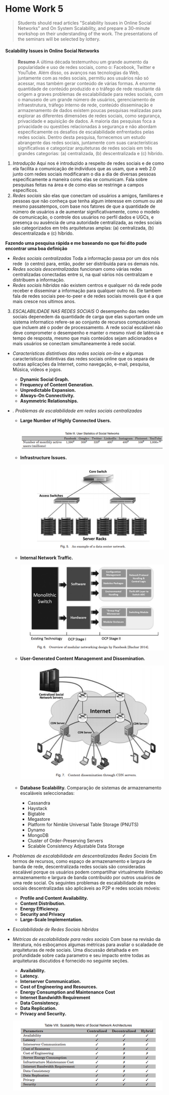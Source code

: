 # Home Work 5

> Students should read articles "Scalability Issues in Online Social Networks" and On System Scalability, and prepare a 30-minute workshop on their understanding of the work. The presentations of the seminars will be selected by lottery.

#### Scalability Issues in Online Social Networks
> **Resumo** A última década testemunhou um grande aumento da popularidade e uso de redes sociais, como
o: Facebook, Twitter e YouTube.
Além disso, os avanços nas tecnologias da Web, juntamente com as redes sociais, permitiu aos usuários não só acessar, mas também gerar conteúdo de várias formas. A enorme quantidade de
conteúdo produzido e o tráfego de rede resultante dá origem a graves problemas de escalabilidade para redes sociais,
com o manuseio de um grande número de usuários, gerenciamento de infraestrutura, tráfego interno de rede, conteúdo disseminação e armazenamento de dados existem poucas pesquisas realizadas para explorar as diferentes dimensões de
redes sociais, como segurança, privacidade e aquisição de dados. A maioria das pesquisas foca a privacidade ou questões relacionadas à segurança e não abordam especificamente os desafios de escalabilidade enfrentados pelas redes sociais. Dentro
desta pesquisa, fornecemos um estudo abrangente das redes sociais, juntamente com suas características significativas
e categorizar arquiteturas de redes sociais em três grandes categorias: (a) centralizada, (b) descentralizada e (c) híbrido.

1. *Introdução* Aqui nos é introduzido a respeito de redes sociais e de como ela facilita a comunicação de indivíduos que as usam, que a web 2.0 junto com redes sociais modificaram o dia a dia de diversas pessoas especificamente a maneira como elas se comunicam. Fala sobre pesquisas feitas na área e de como elas se restringe a campos específicos.
2. *Redes sociais* são elas que conectam od usuários a amigos, familiares e pessoas que não conheça que tenha algum interesse em comum ou até mesmo passatempos, com base nos fatores de que a quantidade de número de usuários a de aumentar significativamente, como o modelo de comunicação, o controle dos usuários no perfil
dados e UGCs, e presença ou ausência de uma autoridade centralizada, as redes sociais são
categorizados em três arquiteturas amplas: (a) centralizada, (b) descentralizada e (c)
híbrido.

  **Fazendo uma pesquisa rápida e me baseando no que foi dito pude encontrar uma boa definição**

  * *Redes sociais centralizadas* Toda a informação passa por um dos nós rede  (o centro) para, então, poder ser distribuída para os demais nós.
  * *Redes sociais descentralizadas* funcionam como várias redes centralizadas conectadas entre si, na qual vários nós centralizam e distribuem a informação.
  * *Redes sociais hibridas* não existem centros e qualquer nó da rede pode receber e disseminar a informação para qualquer outro nó. Ele tambem fala de redes sociais pee-to-peer e de redes sociais moveis que é a que mais cresce nos ultimos anos.

3. *ESCALABILIDADE NAS REDES SOCIAIS* O desempenho das redes sociais depenedem da quantidade de carga que elas suportam onde um sistema informatico refere-se ao conjunto de recursos computacionais que incluem até o poder de processamento.
A rede social escalável não deve comprometer o desempenho e manter o mesmo nível de latência e tempo de resposta, mesmo que mais conteúdos sejam adicionados e mais usuários se conectam simultaneamente à rede social.

  * *Características distintivas das redes sociais on-line* e algumas características distintivas das redes sociais online que os separa de outras aplicações da Internet, como navegação, e-mail, pesquisa, Música, vídeos e jogos.

      - **Dynamic Social Graph.**
      - **Frequency of Content Generation.**
      - **Unpredictable Expansion.**
      - **Always-On Connectivity.**
      - **Asymmetric Relationships.**

  * *. Problemas de escalabilidade em redes sociais centralizadas*

      - **Large Number of Highly Connected Users.**
      
          ![tabela de usuarios](/images/hw5/image1.PNG)

      - **Infrastructure Issues.**

          ![data Network center](/images/hw5/image2.PNG)

      - **Internal Network Traffic.**

          ![data Network center](/images/hw5/image3.PNG)

      - **User-Generated Content Management and Dissemination.**

          ![data Network center](/images/hw5/image4.PNG)

      - **Database Scalability.** Comparação de sistemas de armazenamento escaláveis seleccionadas:

          * Cassandra
          * Haystack
          * Bigtable
          * Megastore
          * Platform for Nimble Universal Table Storage (PNUTS)
          * Dynamo
          * MongoDB
          * Cluster of Order-Preserving Servers
          * Scalable Consistency Adjustable Data Storage

  * *Problemas de escalabilidade em descentralizadas Redes Sociais* Em termos de recursos, como espaço de armazenamento e largura de banda de rede, descentralizada redes sociais são consideradas escalável porque os usuários podem compartilhar virtualmente ilimitado armazenamento e largura de banda contribuído por outros usuários de uma rede social. Os seguintes problemas de escalabilidade de redes sociais descentralizadas são aplicáveis ao P2P e redes sociais móveis:
      - **Profile and Content Availability.**
      - **Content Distribution.**
      - **Energy Efficiency.**
      - **Security and Privacy**
      - **Large-Scale Implementation.**

  * *Escalabilidade de Redes Sociais híbridos*

  * *Métricas de escalabilidade para redes sociais* Com base na revisão da literatura, nós esboçamos algumas métricas para avaliar o scaladade de arquiteturas de rede sociais. Uma discussão detalhada e em profundidade sobre cada parametro e seu impacto entre todas as arquiteturas discutidos é fornecido no seguinte seções.
      - **Availability.**
      - **Latency.**
      - **Interserver Communication.**
      - **Cost of Engineering and Resources.**
      - **Energy Consumption and Maintenance Cost**
      - **Internet Bandwidth Requirement**
      - **Data Consistency.**
      - **Data Replication.**
      - **Privacy and Security.**

    ![metricas](/images/hw5/image5.PNG)
